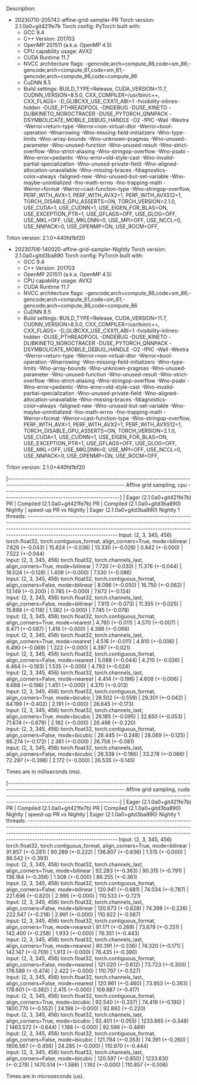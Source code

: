 Description:

- 20230710-205742-affine-grid-sampler-PR
Torch version: 2.1.0a0+git421fe7b
Torch config: PyTorch built with:
  - GCC 9.4
  - C++ Version: 201703
  - OpenMP 201511 (a.k.a. OpenMP 4.5)
  - CPU capability usage: AVX2
  - CUDA Runtime 11.7
  - NVCC architecture flags: -gencode;arch=compute_86,code=sm_86;-gencode;arch=compute_61,code=sm_61;-gencode;arch=compute_86,code=compute_86
  - CuDNN 8.5
  - Build settings: BUILD_TYPE=Release, CUDA_VERSION=11.7, CUDNN_VERSION=8.5.0, CXX_COMPILER=/usr/bin/c++, CXX_FLAGS= -D_GLIBCXX_USE_CXX11_ABI=1 -fvisibility-inlines-hidden -DUSE_PTHREADPOOL -DNDEBUG -DUSE_KINETO -DLIBKINETO_NOROCTRACER -DUSE_PYTORCH_QNNPACK -DSYMBOLICATE_MOBILE_DEBUG_HANDLE -O2 -fPIC -Wall -Wextra -Werror=return-type -Werror=non-virtual-dtor -Werror=bool-operation -Wnarrowing -Wno-missing-field-initializers -Wno-type-limits -Wno-array-bounds -Wno-unknown-pragmas -Wno-unused-parameter -Wno-unused-function -Wno-unused-result -Wno-strict-overflow -Wno-strict-aliasing -Wno-stringop-overflow -Wno-psabi -Wno-error=pedantic -Wno-error=old-style-cast -Wno-invalid-partial-specialization -Wno-unused-private-field -Wno-aligned-allocation-unavailable -Wno-missing-braces -fdiagnostics-color=always -faligned-new -Wno-unused-but-set-variable -Wno-maybe-uninitialized -fno-math-errno -fno-trapping-math -Werror=format -Werror=cast-function-type -Wno-stringop-overflow, PERF_WITH_AVX=1, PERF_WITH_AVX2=1, PERF_WITH_AVX512=1, TORCH_DISABLE_GPU_ASSERTS=ON, TORCH_VERSION=2.1.0, USE_CUDA=1, USE_CUDNN=1, USE_EIGEN_FOR_BLAS=ON, USE_EXCEPTION_PTR=1, USE_GFLAGS=OFF, USE_GLOG=OFF, USE_MKL=OFF, USE_MKLDNN=0, USE_MPI=OFF, USE_NCCL=0, USE_NNPACK=0, USE_OPENMP=ON, USE_ROCM=OFF, 

Triton version: 2.1.0+440fd1bf20

- 20230706-140020-affine-grid-sampler-Nightly
Torch version: 2.1.0a0+gitd3ba890
Torch config: PyTorch built with:
  - GCC 9.4
  - C++ Version: 201703
  - OpenMP 201511 (a.k.a. OpenMP 4.5)
  - CPU capability usage: AVX2
  - CUDA Runtime 11.7
  - NVCC architecture flags: -gencode;arch=compute_86,code=sm_86;-gencode;arch=compute_61,code=sm_61;-gencode;arch=compute_86,code=compute_86
  - CuDNN 8.5
  - Build settings: BUILD_TYPE=Release, CUDA_VERSION=11.7, CUDNN_VERSION=8.5.0, CXX_COMPILER=/usr/bin/c++, CXX_FLAGS= -D_GLIBCXX_USE_CXX11_ABI=1 -fvisibility-inlines-hidden -DUSE_PTHREADPOOL -DNDEBUG -DUSE_KINETO -DLIBKINETO_NOROCTRACER -DUSE_PYTORCH_QNNPACK -DSYMBOLICATE_MOBILE_DEBUG_HANDLE -O2 -fPIC -Wall -Wextra -Werror=return-type -Werror=non-virtual-dtor -Werror=bool-operation -Wnarrowing -Wno-missing-field-initializers -Wno-type-limits -Wno-array-bounds -Wno-unknown-pragmas -Wno-unused-parameter -Wno-unused-function -Wno-unused-result -Wno-strict-overflow -Wno-strict-aliasing -Wno-stringop-overflow -Wno-psabi -Wno-error=pedantic -Wno-error=old-style-cast -Wno-invalid-partial-specialization -Wno-unused-private-field -Wno-aligned-allocation-unavailable -Wno-missing-braces -fdiagnostics-color=always -faligned-new -Wno-unused-but-set-variable -Wno-maybe-uninitialized -fno-math-errno -fno-trapping-math -Werror=format -Werror=cast-function-type -Wno-stringop-overflow, PERF_WITH_AVX=1, PERF_WITH_AVX2=1, PERF_WITH_AVX512=1, TORCH_DISABLE_GPU_ASSERTS=ON, TORCH_VERSION=2.1.0, USE_CUDA=1, USE_CUDNN=1, USE_EIGEN_FOR_BLAS=ON, USE_EXCEPTION_PTR=1, USE_GFLAGS=OFF, USE_GLOG=OFF, USE_MKL=OFF, USE_MKLDNN=0, USE_MPI=OFF, USE_NCCL=0, USE_NNPACK=0, USE_OPENMP=ON, USE_ROCM=OFF, 

Triton version: 2.1.0+440fd1bf20


[------------------------------------------------------------------------------------------------------------------------------- Affine grid sampling, cpu -------------------------------------------------------------------------------------------------------------------------------]
                                                                                                          |  Eager (2.1.0a0+git421fe7b) PR  |  Compiled (2.1.0a0+git421fe7b) PR  |  Compiled (2.1.0a0+gitd3ba890) Nightly  |  speed-up PR vs Nightly  |  Eager (2.1.0a0+gitd3ba890) Nightly
1 threads: --------------------------------------------------------------------------------------------------------------------------------------------------------------------------------------------------------------------------------------------------------------------------------
      Input: (2, 3, 345, 456) torch.float32, torch.contiguous_format, align_corners=True, mode=bilinear   |         7.626 (+-0.043)         |          15.824 (+-0.036)          |             13.330 (+-0.028)            |     0.842 (+-0.000)      |           7.522 (+-0.044)          
      Input: (2, 3, 345, 456) torch.float32, torch.channels_last, align_corners=True, mode=bilinear       |         7.720 (+-0.030)         |          11.376 (+-0.044)          |             16.024 (+-0.128)            |     1.409 (+-0.000)      |           7.530 (+-0.086)          
      Input: (2, 3, 345, 456) torch.float32, torch.contiguous_format, align_corners=False, mode=bilinear  |         8.096 (+-0.050)         |          16.750 (+-0.062)          |             13.149 (+-0.200)            |     0.785 (+-0.000)      |           7.672 (+-0.124)          
      Input: (2, 3, 345, 456) torch.float32, torch.channels_last, align_corners=False, mode=bilinear      |         7.915 (+-0.073)         |          11.355 (+-0.025)          |             15.698 (+-0.118)            |     1.382 (+-0.000)      |           7.745 (+-0.078)          
      Input: (2, 3, 345, 456) torch.float32, torch.contiguous_format, align_corners=True, mode=nearest    |         4.760 (+-0.011)         |          4.570 (+-0.007)           |             6.471 (+-0.087)             |     1.416 (+-0.000)      |           4.388 (+-0.066)          
      Input: (2, 3, 345, 456) torch.float32, torch.channels_last, align_corners=True, mode=nearest        |         4.516 (+-0.011)         |          4.910 (+-0.006)           |             6.490 (+-0.069)             |     1.322 (+-0.000)      |           4.397 (+-0.021)          
      Input: (2, 3, 345, 456) torch.float32, torch.contiguous_format, align_corners=False, mode=nearest   |         5.088 (+-0.044)         |          4.210 (+-0.026)           |             6.464 (+-0.193)             |     1.535 (+-0.000)      |           4.793 (+-0.024)          
      Input: (2, 3, 345, 456) torch.float32, torch.channels_last, align_corners=False, mode=nearest       |         4.414 (+-0.196)         |          4.608 (+-0.006)           |             6.688 (+-0.196)             |     1.451 (+-0.000)      |           4.370 (+-0.013)          
      Input: (2, 3, 345, 456) torch.float32, torch.contiguous_format, align_corners=True, mode=bicubic    |         26.502 (+-0.559)        |          29.301 (+-0.042)          |             64.199 (+-0.402)            |     2.191 (+-0.000)      |           26.645 (+-0.173)         
      Input: (2, 3, 345, 456) torch.float32, torch.channels_last, align_corners=True, mode=bicubic        |         26.185 (+-0.095)        |          32.850 (+-0.053)          |             71.674 (+-0.679)            |     2.182 (+-0.000)      |           26.498 (+-0.220)         
      Input: (2, 3, 345, 456) torch.float32, torch.contiguous_format, align_corners=False, mode=bicubic   |         26.445 (+-0.248)        |          28.069 (+-0.125)          |             66.274 (+-0.172)            |     2.361 (+-0.000)      |           26.758 (+-0.081)         
      Input: (2, 3, 345, 456) torch.float32, torch.channels_last, align_corners=False, mode=bicubic       |         26.338 (+-0.186)        |          33.278 (+-0.066)          |             72.297 (+-0.398)            |     2.172 (+-0.000)      |           26.535 (+-0.145)         

Times are in milliseconds (ms).

[------------------------------------------------------------------------------------------------------------------------------- Affine grid sampling, cuda ------------------------------------------------------------------------------------------------------------------------------]
                                                                                                          |  Eager (2.1.0a0+git421fe7b) PR  |  Compiled (2.1.0a0+git421fe7b) PR  |  Compiled (2.1.0a0+gitd3ba890) Nightly  |  speed-up PR vs Nightly  |  Eager (2.1.0a0+gitd3ba890) Nightly
1 threads: --------------------------------------------------------------------------------------------------------------------------------------------------------------------------------------------------------------------------------------------------------------------------------
      Input: (2, 3, 345, 456) torch.float32, torch.contiguous_format, align_corners=True, mode=bilinear   |         91.857 (+-0.281)        |          90.289 (+-0.222)          |            136.807 (+-0.636)            |     1.515 (+-0.000)      |           86.542 (+-0.393)         
      Input: (2, 3, 345, 456) torch.float32, torch.channels_last, align_corners=True, mode=bilinear       |         92.283 (+-0.363)        |          90.315 (+-0.791)          |            136.184 (+-0.356)            |     1.508 (+-0.000)      |           86.255 (+-0.361)         
      Input: (2, 3, 345, 456) torch.float32, torch.contiguous_format, align_corners=False, mode=bilinear  |        120.941 (+-0.681)        |          74.034 (+-0.787)          |            221.696 (+-0.820)            |     2.995 (+-0.000)      |          110.533 (+-0.721)         
      Input: (2, 3, 345, 456) torch.float32, torch.channels_last, align_corners=False, mode=bilinear      |        120.673 (+-0.628)        |          74.398 (+-0.226)          |            222.547 (+-0.218)            |     2.991 (+-0.000)      |          110.922 (+-0.567)         
      Input: (2, 3, 345, 456) torch.float32, torch.contiguous_format, align_corners=True, mode=nearest    |         81.171 (+-0.269)        |          73.679 (+-0.251)          |            142.400 (+-0.258)            |     1.933 (+-0.000)      |           76.351 (+-0.443)         
      Input: (2, 3, 345, 456) torch.float32, torch.channels_last, align_corners=True, mode=nearest        |         80.391 (+-0.336)        |          74.320 (+-0.171)          |            142.147 (+-0.709)            |     1.913 (+-0.000)      |           76.435 (+-0.390)         
      Input: (2, 3, 345, 456) torch.float32, torch.contiguous_format, align_corners=False, mode=nearest   |        121.020 (+-0.612)        |          73.723 (+-0.300)          |            178.589 (+-0.474)            |     2.422 (+-0.000)      |          110.797 (+-0.527)         
      Input: (2, 3, 345, 456) torch.float32, torch.channels_last, align_corners=False, mode=nearest       |        120.961 (+-0.460)        |          73.953 (+-0.363)          |            178.601 (+-0.382)            |     2.415 (+-0.000)      |          109.887 (+-0.417)         
      Input: (2, 3, 345, 456) torch.float32, torch.contiguous_format, align_corners=True, mode=bicubic    |         92.540 (+-0.337)        |          74.419 (+-0.190)          |            1800.770 (+-0.552)           |     24.198 (+-0.000)     |           92.892 (+-0.220)         
      Input: (2, 3, 345, 456) torch.float32, torch.channels_last, align_corners=True, mode=bicubic        |         92.401 (+-0.055)        |         1233.865 (+-0.348)         |            1463.572 (+-0.644)           |     1.186 (+-0.000)      |           92.596 (+-0.489)         
      Input: (2, 3, 345, 456) torch.float32, torch.contiguous_format, align_corners=False, mode=bicubic   |        121.794 (+-0.353)        |          74.391 (+-0.260)          |            1806.567 (+-0.456)           |     24.285 (+-0.000)     |          110.970 (+-0.444)         
      Input: (2, 3, 345, 456) torch.float32, torch.channels_last, align_corners=False, mode=bicubic       |        120.597 (+-0.850)        |         1233.630 (+-0.278)         |            1470.514 (+-1.586)           |     1.192 (+-0.000)      |          110.857 (+-0.506)         

Times are in microseconds (us).
